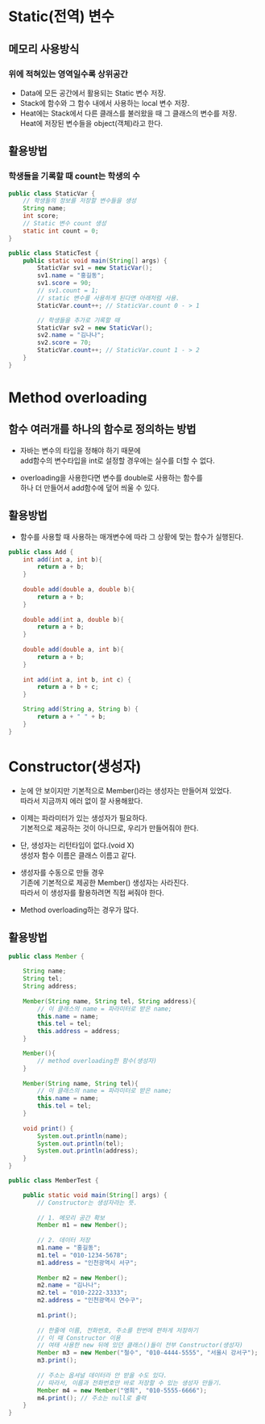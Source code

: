 # Static(전역) 변수
## 메모리 사용방식
### 위에 적혀있는 영역일수록 상위공간
- Data에 모든 공간에서 활용되는 Static 변수 저장.
- Stack에 함수와 그 함수 내에서 사용하는 local 변수 저장.
- Heat에는 Stack에서 다른 클래스를 불러왔을 때 그 클래스의 변수를 저장.  
Heat에 저장된 변수들을 object(객체)라고 한다.
## 활용방법
### 학생들을 기록할 때 count는 학생의 수
```java
public class StaticVar {
	// 학생들의 정보를 저장할 변수들을 생성
	String name;
	int score;
	// Static 변수 count 생성
	static int count = 0;
}
```
```java
public class StaticTest {
	public static void main(String[] args) {
		StaticVar sv1 = new StaticVar();
		sv1.name = "홍길동";
		sv1.score = 90;
		// sv1.count = 1;
		// static 변수를 사용하게 된다면 아래처럼 사용.
		StaticVar.count++; // StaticVar.count 0 - > 1

		// 학생들을 추가로 기록할 때
		StaticVar sv2 = new StaticVar();
		sv2.name = "김나나";
		sv2.score = 70;
		StaticVar.count++; // StaticVar.count 1 - > 2
	}
}
```

# Method overloading
## 함수 여러개를 하나의 함수로 정의하는 방법
- 자바는 변수의 타입을 정해야 하기 때문에  
add함수의 변수타입을 int로 설정할 경우에는 실수를 더할 수 없다.
  
- overloading을 사용한다면 변수를 double로 사용하는 함수를  
하나 더 만들어서 add함수에 덮어 씌울 수 있다.

## 활용방법
- 함수를 사용할 때 사용하는 매개변수에 따라 그 상황에 맞는 함수가 실행된다.
```java
public class Add {
	int add(int a, int b){
		return a + b;
	}
	
	double add(double a, double b){
		return a + b;
	}
	
	double add(int a, double b){
		return a + b;
	}
	
	double add(double a, int b){
		return a + b;
	}
	
	int add(int a, int b, int c) {
		return a + b + c;
	}

	String add(String a, String b) {
		return a + " " + b;
	}
}
```

# Constructor(생성자)
- 눈에 안 보이지만 기본적으로 Member()라는 생성자는 만들어져 있었다.  
따라서 지금까지 에러 없이 잘 사용해왔다.
  	
- 이제는 파라미터가 있는 생성자가 필요하다.  
기본적으로 제공하는 것이 아니므로, 우리가 만들어줘야 한다.  
- 단, 생성자는 리턴타입이 없다.(void X)  
생성자 함수 이름은 클래스 이름고 같다.
  
- 생성자를 수동으로 만들 경우  
기존에 기본적으로 제공한 Member() 생성자는 사라진다.  
따라서 이 생성자를 활용하려면 직접 써줘야 한다.
  
- Method overloading하는 경우가 많다.

## 활용방법
```java
public class Member {

	String name;
	String tel;
	String address;
	
	Member(String name, String tel, String address){
		// 이 클래스의 name = 파라미터로 받은 name;
		this.name = name;
		this.tel = tel;
		this.address = address;
	}

	Member(){	
		// method overloading한 함수(생성자)		
	}
	
	Member(String name, String tel){
		// 이 클래스의 name = 파라미터로 받은 name;
		this.name = name;
		this.tel = tel;
	}
	
	void print() {
		System.out.println(name);
		System.out.println(tel);
		System.out.println(address);
	}
}
```
```java
public class MemberTest {

	public static void main(String[] args) {
		// Constructor는 생성자라는 뜻.
		
		// 1. 메모리 공간 확보
		Member m1 = new Member();
		
		// 2. 데이터 저장
		m1.name = "홍길동";
		m1.tel = "010-1234-5678";
		m1.address = "인천광역시 서구";
		
		Member m2 = new Member();
		m2.name = "김나나";
		m2.tel = "010-2222-3333";
		m2.address = "인천광역시 연수구";
		
		m1.print();
		
		// 한줄에 이름, 전화번호, 주소를 한번에 편하게 저장하기
		// 이 때 Constructor 이용
		// 여태 사용한 new 뒤에 있던 클래스()들이 전부 Constructor(생성자)
		Member m3 = new Member("철수", "010-4444-5555", "서울시 강서구");
		m3.print();
		
		// 주소는 옵셔널 데이터라 안 받을 수도 있다.
		// 따라서, 이름과 전화번호만 바로 저장할 수 있는 생성자 만들기.
		Member m4 = new Member("영희", "010-5555-6666");
		m4.print(); // 주소는 null로 출력
	}
}
```
